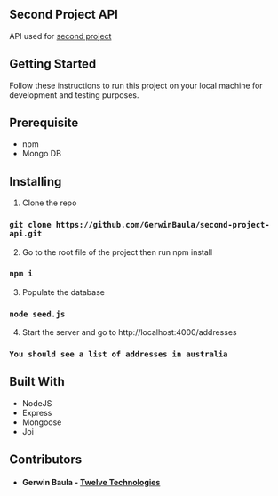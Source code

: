 ## Second Project API
API used for [second project](https://github.com/GerwinBaula/second-project)

## Getting Started
Follow these instructions to run this project on your local machine for development and testing purposes.

## Prerequisite
 - npm
 - Mongo DB

## Installing
1. Clone the repo

### `git clone https://github.com/GerwinBaula/second-project-api.git`

2. Go to the root file of the project then run npm install

### `npm i`

3. Populate the database

### `node seed.js`

4. Start the server and go to http://localhost:4000/addresses

### `You should see a list of addresses in australia`

## Built With 

 - NodeJS
 - Express
 - Mongoose
 - Joi
 
## Contributors
 
  - #### Gerwin Baula - [Twelve Technologies](https://twelvetechnologies.netlify.com)
